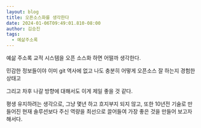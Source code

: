 ```yaml
---
layout: blog
title: 오픈소스화를 생각한다
date: 2024-01-06T09:49:01.810-08:00
author: 김승진
tags:
  - 예삶주소록
---
```

예삶 주소록 교적 시스템을 오픈 소스화 하면 어떨까 생각한다.





민감한 정보들이야 이미 git 역사에 없고 나도 충분히 어떻게 오픈소스 잘 하는지 경험한 상태고

그리고 차후 나갈 방향에 대해서도 이게 제일 좋을 것 같다.

평생 유지하려는 생각으로, 그냥 몇년 하고 흐지부지 되지 않고, 또한 10년전 기술로 만들어진 현재 솔루션보다 주신 역량을 최선으로 끌어들여 가장 좋은 것을 만들어 보고자 해서다.








